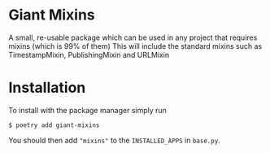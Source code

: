 Giant Mixins
===================
A small, re-usable package which can be used in any project that requires mixins (which is 99% of them)
This will include the standard mixins such as TimestampMixin, PublishingMixin and URLMixin

Installation
===================

To install with the package manager simply run

    $ poetry add giant-mixins

You should then add `"mixins"` to the `INSTALLED_APPS` in `base.py`. 

